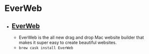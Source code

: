 # EverWeb
- [EverWeb](https://www.everwebapp.com/)
  - 
  - EverWeb is the all new drag and drop Mac website builder that makes it super easy to create beautiful websites.
  - `brew cask install EverWeb`
